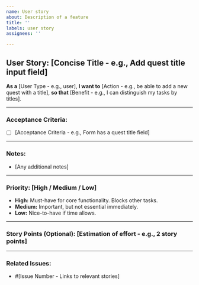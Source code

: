 ```yaml
---
name: User story
about: Description of a feature
title: ''
labels: user story
assignees: ''

---
```


## User Story: [Concise Title - e.g., Add quest title input field]

**As a** [User Type - e.g., user], 
**I want to** [Action - e.g., be able to add a new quest with a title], 
**so that** [Benefit - e.g., I can distinguish my tasks by titles].

---

### Acceptance Criteria:

* [ ] [Acceptance Criteria - e.g., Form has a quest title field]

---

### Notes:

* [Any additional notes]

---

### Priority: [High / Medium / Low]

* **High:** Must-have for core functionality. Blocks other tasks.
* **Medium:** Important, but not essential immediately.
* **Low:** Nice-to-have if time allows.

---

### Story Points (Optional): [Estimation of effort - e.g., 2 story points]

---

### Related Issues:

* #[Issue Number - Links to relevant stories]
